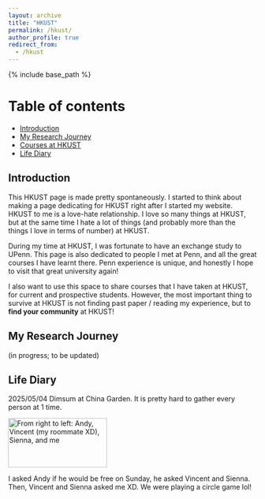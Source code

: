 ```yaml
---
layout: archive
title: "HKUST"
permalink: /hkust/
author_profile: true
redirect_from:
  - /hkust
---
```


{% include base_path %}

# Table of contents

- [Introduction](#introduction)
- [My Research Journey](#my-research-journey)
- [Courses at HKUST](#courses-at-hkust)
- [Life Diary](#life-diary)

## Introduction

This HKUST page is made pretty spontaneously. I started to think about making a page dedicating for HKUST right after I started my website. HKUST to me is a love-hate relationship. I love so many things at HKUST, but at the same time I hate a lot of things (and probably more than the things I love in terms of number) at HKUST.

During my time at HKUST, I was fortunate to have an exchange study to UPenn. This page is also dedicated to people I met at Penn, and all the great courses I have learnt there. Penn experience is unique, and honestly I hope to visit that great university again!

I also want to use this space to share courses that I have taken at HKUST, for current and prospective students. However, the most important thing to survive at HKUST is not finding past paper / reading my experience, but to **find your community** at HKUST!

## My Research Journey

(in progress; to be updated)

## Life Diary

2025/05/04 Dimsum at China Garden. It is pretty hard to gather every person at 1 time.

<img src="../images/hkust-life-1.png" alt="From right to left: Andy, Vincent (my roommate XD), Sienna, and me" width="200" height="100">

I asked Andy if he would be free on Sunday, he asked Vincent and Sienna. Then, Vincent and Sienna asked me XD. We were playing a circle game lol!